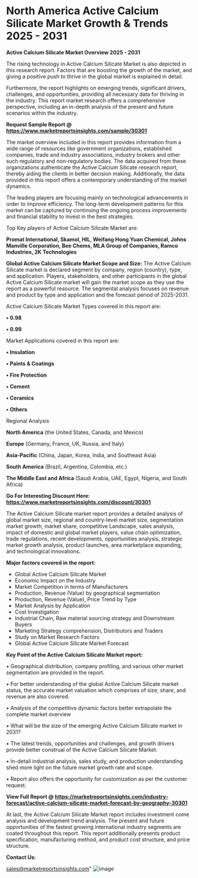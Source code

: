 # North America Active Calcium Silicate Market Growth & Trends 2025 - 2031

<Strong> Active Calcium Silicate Market Overview 2025 - 2031</strong>

The rising technology in Active Calcium Silicate Market is also depicted in this research report. Factors that are boosting the growth of the market, and giving a positive push to thrive in the global market is explained in detail.

Furthermore, the report highlights on emerging trends, significant drivers, challenges, and opportunities, providing all necessary data for thriving in the industry. This report market research offers a comprehensive perspective, including an in-depth analysis of the present and future scenarios within the industry.

<strong>Request Sample Report @ <a href=https://www.marketreportsinsights.com/sample/30301>https://www.marketreportsinsights.com/sample/30301</a></strong>

The market overview included in this report provides information from a wide range of resources like government organizations, established companies, trade and industry associations, industry brokers and other such regulatory and non-regulatory bodies. The data acquired from these organizations authenticate the Active Calcium Silicate research report, thereby aiding the clients in better decision making. Additionally, the data provided in this report offers a contemporary understanding of the market dynamics.

The leading players are focusing mainly on technological advancements in order to improve efficiency. The long-term development patterns for this market can be captured by continuing the ongoing process improvements and financial stability to invest in the best strategies.

Top Key players of Active Calcium Silicate Market are:

<strong>Promat International, Skamol, HIL, Weifang Hong Yuan Chemical, Johns Manville Corporation, Bee Chems, MLA Group of Companies, Ramco Industries, 2K Technologies</strong>

<strong><b>Global Active Calcium Silicate Market Scope and Size:</b></strong>
The Active Calcium Silicate market is declared segment by company, region (country), type, and application. Players, stakeholders, and other participants in the global Active Calcium Silicate market will gain the market scope as they use the report as a powerful resource. The segmental analysis focuses on revenue and product by type and application and the forecast period of 2025-2031.

Active Calcium Silicate Market Types covered in this report are:

<strong>• 0.98

• 0.99</strong>

Market Applications covered in this report are:

<strong>• Insulation

• Paints & Coatings

• Fire Protection

• Cement

• Ceramics

• Others</strong> 

Regional Analysis

<strong>North America</strong> (the United States, Canada, and Mexico)

<strong>Europe</strong> (Germany, France, UK, Russia, and Italy)

<strong>Asia-Pacific</strong> (China, Japan, Korea, India, and Southeast Asia)

<strong>South America</strong> (Brazil, Argentina, Colombia, etc.)

<strong>The Middle East and Africa</strong> (Saudi Arabia, UAE, Egypt, Nigeria, and South Africa)

<strong>Go For Interesting Discount Here: <a href=https://www.marketreportsinsights.com/discount/30301>https://www.marketreportsinsights.com/discount/30301</a></strong>

The Active Calcium Silicate market report provides a detailed analysis of global market size, regional and country-level market size, segmentation market growth, market share, competitive Landscape, sales analysis, impact of domestic and global market players, value chain optimization, trade regulations, recent developments, opportunities analysis, strategic market growth analysis, product launches, area marketplace expanding, and technological innovations.

<strong><b>Major factors covered in the report:</b></strong>
<ul>
  <li>Global Active Calcium Silicate Market </li>
  <li>Economic Impact on the Industry</li>
  <li>Market Competition in terms of Manufacturers</li>
  <li>Production, Revenue (Value) by geographical segmentation</li>
  <li>Production, Revenue (Value), Price Trend by Type</li>
  <li>Market Analysis by Application</li>
  <li>Cost Investigation</li>
  <li>Industrial Chain, Raw material sourcing strategy and Downstream Buyers</li>
  <li>Marketing Strategy comprehension, Distributors and Traders</li>
  <li>Study on Market Research Factors</li>
  <li>Global Active Calcium Silicate Market Forecast</li>
</ul>

<strong><b>Key Point of the Active Calcium Silicate Market report:</b></strong>

• Geographical distribution, company profiling, and various other market segmentation are provided in the report.

• For better understanding of the global Active Calcium Silicate market status, the accurate market valuation which comprises of size, share, and revenue are also covered.

• Analysis of the competitive dynamic factors better extrapolate the complete market overview

• What will be the size of the emerging Active Calcium Silicate market in 2031?

• The latest trends, opportunities and challenges, and growth drivers provide better construal of the Active Calcium Silicate Market.

• In-detail industrial analysis, sales study, and production understanding shed more light on the future market growth rate and scope.

• Report also offers the opportunity for customization as per the customer request.

<strong><b>View Full Report @ <a href=https://marketreportsinsights.com/industry-forecast/active-calcium-silicate-market-forecast-by-geography-30301>https://marketreportsinsights.com/industry-forecast/active-calcium-silicate-market-forecast-by-geography-30301</a></b></strong>


At last, the Active Calcium Silicate Market report includes investment come analysis and development trend analysis. The present and future opportunities of the fastest growing international industry segments are coated throughout this report. This report additionally presents product specification, manufacturing method, and product cost structure, and price structure.

<strong>Contact Us:</strong>

sales@marketreportsinsights.com"
![image](https://github.com/user-attachments/assets/0b060604-57ec-4e2a-9b7c-2ab5da60ec7e)
